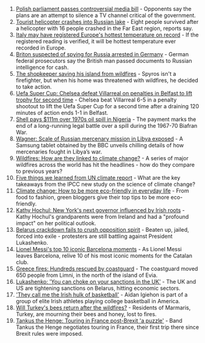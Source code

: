 1. [Polish parliament passes controversial media bill](https://www.bbc.co.uk/news/world-europe-58180761) - Opponents say the plans are an attempt to silence a TV channel critical of the government.
2. [Tourist helicopter crashes into Russian lake](https://www.bbc.co.uk/news/world-europe-58182420) - Eight people survived after a helicopter with 16 people crashed in the Far East region, reports say.
3. [Italy may have registered Europe's hottest temperature on record](https://www.bbc.co.uk/news/world-europe-58130893) - If the registered reading is verified, it will be hottest temperature ever recorded in Europe.
4. [Briton suspected of spying for Russia arrested in Germany](https://www.bbc.co.uk/news/world-europe-58170872) - German federal prosecutors say the British man passed documents to Russian intelligence for cash.
5. [The shopkeeper saving his island from wildfires](https://www.bbc.co.uk/news/world-europe-58177493) - Spyros isn't a firefighter, but when his home was threatened with wildfires, he decided to take action.
6. [Uefa Super Cup: Chelsea defeat Villarreal on penalties in Belfast to lift trophy for second time](https://www.bbc.co.uk/sport/football/58157867) - Chelsea beat Villarreal 6-5 in a penalty shootout to lift the Uefa Super Cup for a second time after a draining 120 minutes of action ends 1-1 in Belfast.
7. [Shell pays $111m over 1970s oil spill in Nigeria](https://www.bbc.co.uk/news/world-africa-58181836) - The payment marks the end of a long-running legal battle over a spill during the 1967-70 Biafran War.
8. [Wagner: Scale of Russian mercenary mission in Libya exposed](https://www.bbc.co.uk/news/world-africa-58009514) - A Samsung tablet obtained by the BBC unveils chilling details of how mercenaries fought in Libya’s war.
9. [Wildfires: How are they linked to climate change?](https://www.bbc.co.uk/news/58159451) - A series of major wildfires across the world has hit the headlines - how do they compare to previous years?
10. [Five things we learned from UN climate report](https://www.bbc.co.uk/news/science-environment-58138714) - What are the key takeaways from the IPCC new study on the science of climate change?
11. [Climate change: How to be more eco-friendly in everyday life](https://www.bbc.co.uk/news/newsbeat-47990742) - From food to fashion, green bloggers give their top tips to be more eco-friendly.
12. [Kathy Hochul: New York's next governor influenced by Irish roots](https://www.bbc.co.uk/news/world-europe-58174022) - Kathy Hochul's grandparents were from Ireland and had a "profound impact" on her political outlook.
13. [Belarus crackdown fails to crush opposition spirit](https://www.bbc.co.uk/news/world-europe-58114107) - Beaten up, jailed, forced into exile - protesters are still battling against President Lukashenko.
14. [Lionel Messi's top 10 iconic Barcelona moments](https://www.bbc.co.uk/sport/football/58114038) - As Lionel Messi leaves Barcelona, relive 10 of his most iconic moments for the Catalan club.
15. [Greece fires: Hundreds rescued by coastguard](https://www.bbc.co.uk/news/world-europe-58128033) - The coastguard moved 650 people from Limni, in the north of the island of Evia.
16. [Lukashenko: 'You can choke on your sanctions in the UK'](https://www.bbc.co.uk/news/world-europe-58150328) - The UK and US are tightening sanctions on Belarus, hitting economic sectors.
17. ['They call me the Irish hulk of basketball'](https://www.bbc.co.uk/news/world-europe-58017676) - Aidan Igiehon is part of a group of elite Irish athletes playing college basketball in America.
18. [Will Turkey's bees return after the wildfires?](https://www.bbc.co.uk/news/world-middle-east-58108697) - Residents of Marmaris, Turkey, are mourning their bees and honey, lost to fires.
19. [Tankus the Henge: Touring in France post-Brexit 'a puzzle'](https://www.bbc.co.uk/news/entertainment-arts-58063110) - Band Tankus the Henge negotiates touring in France, their first trip there since Brexit rules were imposed.
